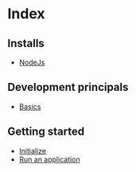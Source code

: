 
# Index
## Installs
* [NodeJs](https://github.com/Roche-Olivier/help.windows10.nodejs.basics/blob/master/_content/_pages/install.nodejs.md)


## Development principals
* [Basics](https://github.com/Roche-Olivier/help.windows10.nodejs.basics/blob/master/_content/_pages/dev.basics.md)


## Getting started
* [Initialize](https://github.com/Roche-Olivier/help.windows10.nodejs.basics/blob/master/_content/_pages/start.initialize.md)
* [Run an application](https://github.com/Roche-Olivier/help.windows10.nodejs.basics/blob/master/_content/_pages/start.running.md)